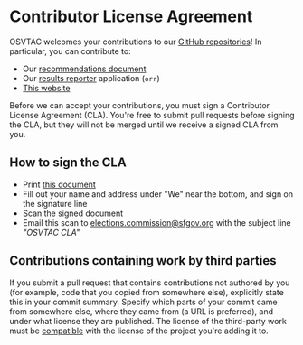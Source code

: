 # Contributor License Agreement

OSVTAC welcomes your contributions to our [GitHub repositories](https://github.com/OSVTAC)! In particular, you can contribute to:
- Our [recommendations document](https://github.com/OSVTAC/project-recommendations)
- Our [results reporter](https://github.com/OSVTAC/osv-results-reporter) application (`orr`)
- [This website](https://github.com/OSVTAC/OSVTAC.github.io)

Before we can accept your contributions, you must sign a Contributor License Agreement (CLA). You're free to submit pull requests before signing the CLA, but they will not be merged until we receive a signed CLA from you.

## How to sign the CLA
- Print [this document](files/documents/cla-agreement.md)
- Fill out your name and address under "We" near the bottom, and sign on the signature line
- Scan the signed document
- Email this scan to elections.commission@sfgov.org with the subject line _"OSVTAC CLA"_

## Contributions containing work by third parties
If you submit a pull request that contains contributions not authored by you (for example, code that you copied from somewhere else), explicitly state this in your commit summary. Specify which parts of your commit came from somewhere else, where they came from (a URL is preferred), and under what license they are published. The license of the third-party work must be [compatible](https://en.wikipedia.org/wiki/License_compatibility) with the license of the project you're adding it to.
